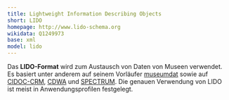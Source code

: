 ```yaml
---
title: Lightweight Information Describing Objects
short: LIDO
homepage: http://www.lido-schema.org
wikidata: Q1249973
base: xml
model: lido
---
```


Das **LIDO-Format** wird zum Austausch von Daten von Museen verwendet. Es
basiert unter anderem auf seinem Vorläufer [museumdat](museumdat) sowie auf
[CIDOC-CRM](cidoc-crm), [CDWA](cdwa) und [SPECTRUM](spectrum).  Die genauen
Verwendung von LIDO ist meist in Anwendungsprofilen festgelegt.
